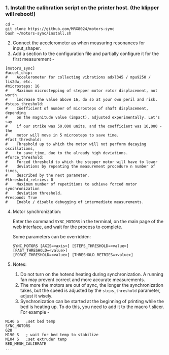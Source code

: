 ### 1. Install the calibration script on the printer host. (the klipper will reboot!)
```
cd ~
git clone https://github.com/MRX8024/motors-sync
bash ~/motors-sync/install.sh
```

2. Connect the accelerometer as when measuring resonances for input_shaper.
3. Add a section to the configuration file and partially configure it for
   the first measurement -
```
[motors_sync]
#accel_chip:
#    Accelerometer for collecting vibrations adxl345 / mpu9250 / lis2dw, etc.
#microsteps: 16
#    Maximum microstepping of stepper motor rotor displacement, not worth
#    increase the value above 16, do so at your own peril and risk.
#steps_threshold:
#    Coefficient of number of microsteps of shaft displacement, depending 
#    on the magnitude value (impact), adjusted experimentally. Let's say
#    if our strike was 50,000 units, and the coefficient was 10,000 - the
#    motor will move in 5 microsteps to save time.
#fast_threshold:
#    Threshold up to which the motor will not perform decaying oscillations,
#    to save time, due to the already high deviations.
#force_threshold:
#    Forced threshold to which the stepper motor will have to lower
#    deviations by repeating the measurement procedure n number of times,
#    described by the next parameter.
#threshold_retries: 0
#    Maximum number of repetitions to achieve forced motor synchronization
#    deviation threshold.
#respond: True
#    Enable / disable debugging of intermediate measurements.
```

4. Motor synchronization:

   Enter the command `SYNC_MOTORS` in the terminal, on the main page of the
   web interface, and wait for the process to complete.
   
   Some parameters can be overridden:
   ```
   SYNC_MOTORS [AXIS=<axis>] [STEPS_THRESHOLD=<value>] [FAST_THRESHOLD=<value>]
   [FORCE_THRESHOLD=<value>] [THRESHOLD_RETRIES=<value>]
   ```

5. Notes:
   1. Do not turn on the hotend heating during synchronization.
      A running fan may prevent correct and more accurate measurements.
   2. The more the motors are out of sync, the longer the synchronization takes,
      but the speed is adjusted by the `steps_threshold` parameter, adjust it wisely.
   3. Synchronization can be started at the beginning of printing while the bed is
      heating up. To do this, you need to add it to the macro \ slicer. For example -
```
M140 S   ;set bed temp
SYNC_MOTORS
G28
M190 S   ; wait for bed temp to stabilize
M104 S   ;set extruder temp
BED_MESH_CALIBRATE
...
```
